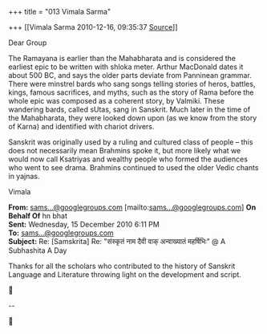 +++
title = "013 Vimala Sarma"

+++
[[Vimala Sarma	2010-12-16, 09:35:37 [Source](https://groups.google.com/g/samskrita/c/0QvRNik3Y40)]]



Dear Group

The Ramayana is earlier than the Mahabharata and is considered the earliest epic to be written with shloka meter. Arthur MacDonald dates it about 500 BC, and says the older parts deviate from Panninean grammar. There were minstrel bards who sang songs telling stories of heros, battles, kings, famous sacrifices, and myths, such as the story of Rama before the whole epic was composed as a coherent story, by Valmiki. These wandering bards, called sUtas, sang in Sanskrit. Much later in the time of the Mahabharata, they were looked down upon (as we know from the story of Karna) and identified with chariot drivers.



Sanskrit was originally used by a ruling and cultured class of people – this does not necessarily mean Brahmins spoke it, but more likely what we would now call Ksatriyas and wealthy people who formed the audiences who went to see drama. Brahmins continued to used the older Vedic chants in yajnas.

Vimala





**From:** [sams...@googlegroups.com]() \[mailto:[sams...@googlegroups.com]()\] **On Behalf Of** hn bhat  
**Sent:** Wednesday, 15 December 2010 6:11 PM  
**To:** [sams...@googlegroups.com]()  
**Subject:** Re: \[Samskrita\] Re: "संस्कृतं नाम दैवी वाक् अन्वाख्यातं महर्षिभिः" @ A Subhashita A Day



Thanks for all the scholars who contributed to the history of Sanskrit Language and Literature throwing light on the development and script.



--  



